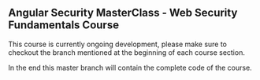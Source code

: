 ## Angular Security MasterClass - Web Security Fundamentals Course

This course is currently ongoing development, please make sure to checkout the branch 
mentioned at the beginning of each course section.

In the end this master branch will contain the complete code of the course.


